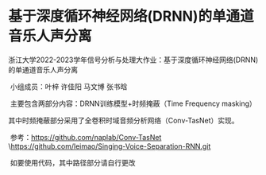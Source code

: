 # 基于深度循环神经网络(DRNN)的单通道音乐人声分离
浙江大学2022-2023学年信号分析与处理大作业：基于深度循环神经网络(DRNN)的单通道音乐人声分离

​	小组成员：叶梓 许佳阳 马文博 张书晗

​	主要包含两部分内容：DRNN训练模型+时频掩蔽（Time Frequency masking）

​	其中时频掩蔽部分采用了全卷积时域音频分析网络（Conv-TasNet）实现。

​	参考：https://github.com/naplab/Conv-TasNet
\\https://github.com/leimao/Singing-Voice-Separation-RNN.git

​	如要使用代码，其中路径部分请自行更改
